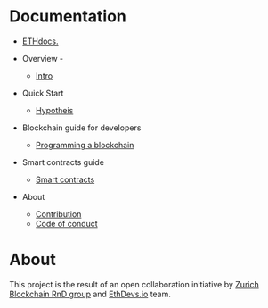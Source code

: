 Documentation
=============

* [ETHdocs.](./intro.md)
* Overview -
    * [Intro](./intro.md)
* Quick Start
    * [Hypotheis](guides/hypothesis.md)
* Blockchain guide for developers
    * [Programming a blockchain](guides/blockchain/guide.md)
* Smart contracts guide
    * [Smart contracts](guides/ethereum/contracts.md)

* About
    * [Contribution](about/contribution.md)
    * [Code of conduct](about/codeofconduct.md)

About
=============
This project is the result of an open collaboration initiative by [Zurich Blockchain RnD group](https://zbrd.org/) and [EthDevs.io](https://www.ethdevs.io/) team.
